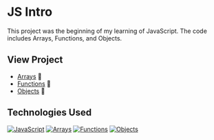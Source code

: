 # JS Intro

This project was the beginning of my learning of JavaScript. The code includes Arrays, Functions, and Objects.

## View Project
- [Arrays](https://github.com/RyanBeiden/js-intro/blob/master/arrays.js) 👀
- [Functions](https://github.com/RyanBeiden/js-intro/blob/master/functions.js) 👀
- [Objects](https://github.com/RyanBeiden/js-intro/blob/master/objects.js) 👀

## Technologies Used
[![JavaScript](https://img.shields.io/badge/-JavaScript-2c9fcc?style=flat-square)](#) [![Arrays](https://img.shields.io/badge/-Arrays-2c9fcc?style=flat-square)](#) [![Functions](https://img.shields.io/badge/-Functions-2c9fcc?style=flat-square)](#) [![Objects](https://img.shields.io/badge/-Objects-2c9fcc?style=flat-square)](#)
